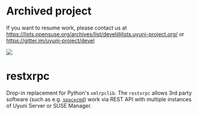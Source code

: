 # Archived project

If you want to resume work, please contact us at https://lists.opensuse.org/archives/list/devel@lists.uyuni-project.org/ or https://gitter.im/uyuni-project/devel

<p><img src="https://img.shields.io/badge/EXPERIMENTAL-WIP-red" /></p>

# restxrpc

Drop-in replacement for Python's `xmlrpclib`. The `restxrpc` allows
3rd party software (such as
e.g. [`spacecmd`](https://github.com/uyuni-project/uyuni/tree/master/spacecmd)) 
work via REST API with multiple instances of Uyuni Server or SUSE Manager. 
